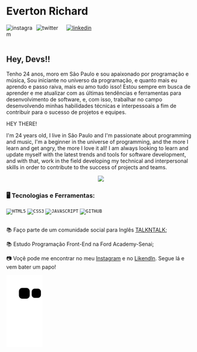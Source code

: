 

</br>
</br>

<div dsplay="inline-block">
 
 <h1 align="left">Everton Richard</h1>
  <a href="https://www.instagram.com/isttommy/">
    <img align="left" width="80px" src="https://i.ibb.co/qkGSp1D/instagram.png" alt="instagram" style="vertical-align:top;">
  </a> 
 
  <a href="https://br.linkedin.com/in/everton-richard-349a2b254?trk=people-guest_people_search-card">
    <img width="80px" src="https://i.ibb.co/RyZx12b/linkedin.png" alt="linkedin" style="vertical-align:top;">
  </a>
  <img align="left" width="80px" src="https://i.ibb.co/ZcFHDpv/twitter.png" alt="twitter" style="vertical-align:top;">
  </a>
</div>
 
 </br>
 </br>
 
 ## Hey, Devs!!

Tenho 24 anos, moro em São Paulo e sou apaixonado por programação e música, Sou iniciante no universo da programação, e quanto mais eu aprendo e passo raiva, mais eu amo tudo isso! Estou sempre em busca de aprender e me atualizar com as últimas tendências e ferramentas para desenvolvimento de software, e, com isso, trabalhar no campo desenvolvendo minhas habilidades técnicas e interpessoais a fim de contribuir para o sucesso de projetos e equipes.


HEY THERE!

I'm 24 years old, I live in São Paulo and I'm passionate about programming and music, I'm a beginner in the universe of programming, and the more I learn and get angry, the more I love it all! I am always looking to learn and update myself with the latest trends and tools for software development, and with that, work in the field developing my technical and interpersonal skills in order to contribute to the success of projects and teams.
 

<p align="center">
  <img src="https://super.abril.com.br/wp-content/uploads/2016/09/super_imggato_digitando_0.gif" width="350">
</p>


### 🖥️ Tecnologias e Ferramentas: 
<code><img width="40px" src="https://cdn.jsdelivr.net/gh/devicons/devicon/icons/html5/html5-original-wordmark.svg" title = "HTML5"/></code>
<code><img width="40px" src="https://cdn.jsdelivr.net/gh/devicons/devicon/icons/css3/css3-original-wordmark.svg" title = "CSS3"/></code>
<code><img width="40px" src="https://cdn.jsdelivr.net/gh/devicons/devicon/icons/javascript/javascript-original.svg" title = "JAVASCRIPT"/></code>
<code><img width="40px" src="https://cdn.jsdelivr.net/gh/devicons/devicon/icons/github/github-original.svg" title = "GITHUB"/></code>
</br>
</br>


<p align="left">📚 Faço parte de um comunidade social para Inglês <a href="https://uk.linkedin.com/company/talktalk">TALKNTALK</a>;</p>
<p align="left">📚 Estudo Programação Front-End na Ford Academy-Senai;</p>
<p align="left">📷 Voçê pode me encontrar no meu <a href="https://www.instagram.com/isttommy">Instagram</a> e no <a href="https://br.linkedin.com/in/everton-richard-349a2b254?trk=people-guest_people_search-card">Likendln</a>. Segue lá e vem bater um papo!</p>

![minhoca](https://raw.githubusercontent.com/rick-png/rick-png/output/github-contribution-grid-snake.svg)
